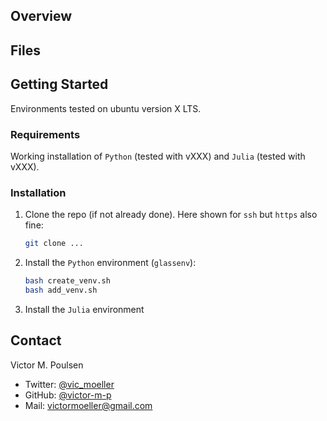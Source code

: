 <!-- TABLE OF CONTENTS -->
## Overview

<!-- ABOUT THE PROJECT -->
## Files

<!-- GETTING STARTED -->
## Getting Started

Environments tested on ubuntu version X LTS. 

### Requirements 

Working installation of ```Python``` (tested with vXXX) and ```Julia``` (tested with vXXX).

### Installation

1. Clone the repo (if not already done). Here shown for ```ssh``` but ```https``` also fine:
    ```sh
    git clone ...
    ```

2. Install the ```Python``` environment (```glassenv```):
    ```sh
    bash create_venv.sh
    bash add_venv.sh
    ```

3. Install the ```Julia``` environment  

<!-- CONTACT -->
## Contact

Victor M. Poulsen 
* Twitter: [@vic_moeller](https://twitter.com/vic_moeller) 
* GitHub: [@victor-m-p](https://github.com/victor-m-p)
* Mail: victormoeller@gmail.com
